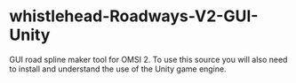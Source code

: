 # whistlehead-Roadways-V2-GUI-Unity
GUI road spline maker tool for OMSI 2.
To use this source you will also need to install and understand the use of the Unity game engine.
